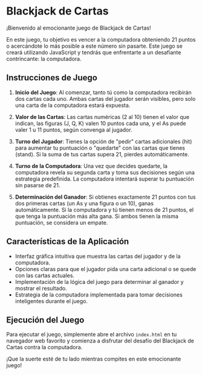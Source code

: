 # Blackjack de Cartas

¡Bienvenido al emocionante juego de Blackjack de Cartas!

En este juego, tu objetivo es vencer a la computadora obteniendo 21 puntos o acercándote lo más posible a este número sin pasarte. Este juego se creará utilizando JavaScript y tendrás que enfrentarte a un desafiante contrincante: la computadora.

## Instrucciones de Juego

1. **Inicio del Juego**: Al comenzar, tanto tú como la computadora recibirán dos cartas cada uno. Ambas cartas del jugador serán visibles, pero solo una carta de la computadora estará expuesta.

2. **Valor de las Cartas**: Las cartas numéricas (2 al 10) tienen el valor que indican, las figuras (J, Q, K) valen 10 puntos cada una, y el As puede valer 1 u 11 puntos, según convenga al jugador.

3. **Turno del Jugador**: Tienes la opción de "pedir" cartas adicionales (hit) para aumentar tu puntuación o "quedarte" con las cartas que tienes (stand). Si la suma de tus cartas supera 21, pierdes automáticamente.

4. **Turno de la Computadora**: Una vez que decides quedarte, la computadora revela su segunda carta y toma sus decisiones según una estrategia predefinida. La computadora intentará superar tu puntuación sin pasarse de 21.

5. **Determinación del Ganador**: Si obtienes exactamente 21 puntos con tus dos primeras cartas (un As y una figura o un 10), ganas automáticamente. Si la computadora y tú tienen menos de 21 puntos, el que tenga la puntuación más alta gana. Si ambos tienen la misma puntuación, se considera un empate.

## Características de la Aplicación

- Interfaz gráfica intuitiva que muestra las cartas del jugador y de la computadora.
- Opciones claras para que el jugador pida una carta adicional o se quede con las cartas actuales.
- Implementación de la lógica del juego para determinar al ganador y mostrar el resultado.
- Estrategia de la computadora implementada para tomar decisiones inteligentes durante el juego.

## Ejecución del Juego

Para ejecutar el juego, simplemente abre el archivo `index.html` en tu navegador web favorito y comienza a disfrutar del desafío del Blackjack de Cartas contra la computadora.

¡Que la suerte esté de tu lado mientras compites en este emocionante juego!
